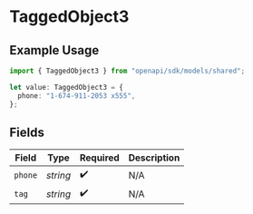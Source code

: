 # TaggedObject3

## Example Usage

```typescript
import { TaggedObject3 } from "openapi/sdk/models/shared";

let value: TaggedObject3 = {
  phone: "1-674-911-2053 x555",
};
```

## Fields

| Field              | Type               | Required           | Description        |
| ------------------ | ------------------ | ------------------ | ------------------ |
| `phone`            | *string*           | :heavy_check_mark: | N/A                |
| `tag`              | *string*           | :heavy_check_mark: | N/A                |